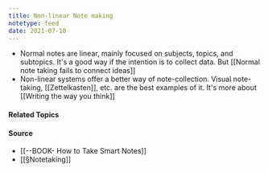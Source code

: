 ```yaml
---
title: Non-linear Note making
notetype: feed
date: 2021-07-10
---
```


- Normal notes are linear, mainly focused on subjects, topics, and subtopics. It's a good way if the intention is to collect data. But [[Normal note taking fails to connect ideas]]
- Non-linear systems offer a better way of note-collection. Visual note-taking, [[Zettelkasten]], etc. are the best examples of it. It's more about [[Writing the way you think]]

#### Related Topics
#### Source
- [[--BOOK- How to Take Smart Notes]]
- [[§Notetaking]]